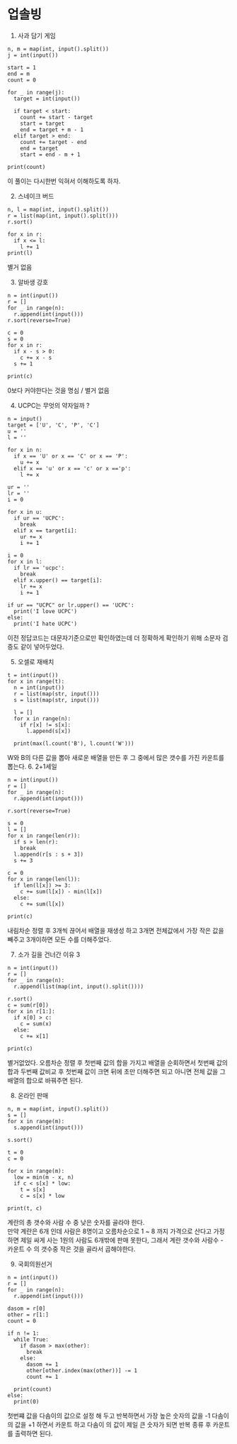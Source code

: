 # 업솔빙

1. 사과 담기 게임

```
n, m = map(int, input().split())
j = int(input())

start = 1
end = m
count = 0

for _ in range(j):
  target = int(input())

  if target < start:
    count += start - target
    start = target
    end = target + m - 1
  elif target > end:
    count += target - end
    end = target
    start = end - m + 1

print(count)
```

이 풀이는 다시한번 익혀서 이해하도록 하자.

2. 스네이크 버드

```
n, l = map(int, input().split())
r = list(map(int, input().split()))
r.sort()

for x in r:
  if x <= l:
    l += 1
print(l)
```

별거 없음

3. 알바생 강호

```
n = int(input())
r = []
for _ in range(n):
  r.append(int(input()))
r.sort(reverse=True)

c = 0
s = 0
for x in r:
  if x - s > 0:
    c += x - s
  s += 1

print(c)
```

0보다 커야한다는 것을 명심 / 별거 없음

4. UCPC는 무엇의 약자일까 ?

```
n = input()
target = ['U', 'C', 'P', 'C']
u = ''
l = ''

for x in n:
  if x == 'U' or x == 'C' or x == 'P':
    u += x
  elif x == 'u' or x == 'c' or x =='p':
    l += x

ur = ''
lr = ''
i = 0

for x in u:
  if ur == 'UCPC':
    break
  elif x == target[i]:
    ur += x
    i += 1

i = 0
for x in l:
  if lr == 'ucpc':
    break
  elif x.upper() == target[i]:
    lr += x
    i += 1

if ur == "UCPC" or lr.upper() == 'UCPC':
  print('I love UCPC')
else:
  print('I hate UCPC')
```

이전 정답코드는 대문자기준으로만 확인하였는데 더 정확하게 확인하기 위해 소문자 검증도 같이 넣어두었다.

5. 오셀로 재배치

```
t = int(input())
for x in range(t):
  n = int(input())
  r = list(map(str, input()))
  s = list(map(str, input()))

  l = []
  for x in range(n):
    if r[x] != s[x]:
      l.append(s[x])

  print(max(l.count('B'), l.count('W')))
```

W와 B의 다른 값을 뽑아 새로운 배열을 만든 후 그 중에서 많은 갯수를 가진 카운트를 뽑는다. 6. 2+1세일

```
n = int(input())
r = []
for _ in range(n):
  r.append(int(input()))

r.sort(reverse=True)

s = 0
l = []
for x in range(len(r)):
  if s > len(r):
    break
  l.append(r[s : s + 3])
  s += 3

c = 0
for x in range(len(l)):
  if len(l[x]) >= 3:
    c += sum(l[x]) - min(l[x])
  else:
    c += sum(l[x])

print(c)
```

내림차순 정렬 후 3개씩 끊어서 배열을 재생성 하고 3개면 전체값에서 가장 작은 값을 빼주고 3개이하면 모든 수를 더해주었다.

7. 소가 길을 건너간 이유 3

```
n = int(input())
r = []
for _ in range(n):
  r.append(list(map(int, input().split())))

r.sort()
c = sum(r[0])
for x in r[1:]:
  if x[0] > c:
    c = sum(x)
  else:
    c += x[1]

print(c)
```

별거없었다. 오름차순 정렬 후 첫번째 값의 합을 가지고 배열을 순회하면서 첫번째 값의 합과 두번째 값비교 후 첫번째 값이 크면 뒤에 초만 더해주면 되고 아니면 전체 값을 그 배열의 합으로 바꿔주면 된다.

8. 온라인 판매

```
n, m = map(int, input().split())
s = []
for x in range(m):
  s.append(int(input()))

s.sort()

t = 0
c = 0

for x in range(m):
  low = min(m - x, n)
  if c < s[x] * low:
    t = s[x]
    c = s[x] * low

print(t, c)
```

계란의 총 갯수와 사람 수 중 낮은 숫자를 골라야 한다.  
만약 계란은 6개 인데 사람은 8명이고 오름차순으로 1 ~ 8 까지 가격으로 산다고 가정하면 제일 싸게 사는 1원의 사람도 6개밖에 판매 못한다, 그래서 계란 갯수와 사람수 - 카운트 수 의 갯수중 작은 것을 골라서 곱해야한다.

9. 국회의원선거

```
n = int(input())
r = []
for _ in range(n):
  r.append(int(input()))

dasom = r[0]
other = r[1:]
count = 0

if n != 1:
  while True:
    if dasom > max(other):
      break
    else:
      dasom += 1
      other[other.index(max(other))] -= 1
      count += 1

  print(count)
else:
  print(0)
```

첫번쨰 값을 다솜이의 값으로 설정 해 두고 반복하면서 가장 높은 숫자의 값을 -1 다솜이의 값을 +1 하면서 카운트 하고 다솜이 의 값이 제일 큰 숫자가 되면 반복 종류 후 카운트를 출력하면 된다.
